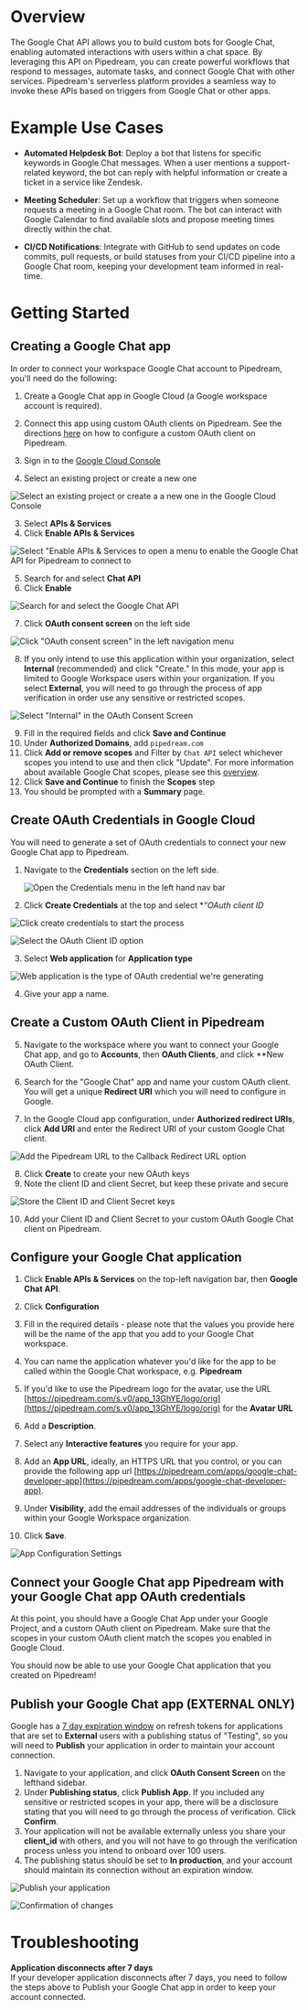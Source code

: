 # Overview

The Google Chat API allows you to build custom bots for Google Chat, enabling automated interactions with users within a chat space. By leveraging this API on Pipedream, you can create powerful workflows that respond to messages, automate tasks, and connect Google Chat with other services. Pipedream's serverless platform provides a seamless way to invoke these APIs based on triggers from Google Chat or other apps.

# Example Use Cases

- **Automated Helpdesk Bot**: Deploy a bot that listens for specific keywords in Google Chat messages. When a user mentions a support-related keyword, the bot can reply with helpful information or create a ticket in a service like Zendesk.

- **Meeting Scheduler**: Set up a workflow that triggers when someone requests a meeting in a Google Chat room. The bot can interact with Google Calendar to find available slots and propose meeting times directly within the chat.

- **CI/CD Notifications**: Integrate with GitHub to send updates on code commits, pull requests, or build statuses from your CI/CD pipeline into a Google Chat room, keeping your development team informed in real-time.


# Getting Started

## Creating a Google Chat app
In order to connect your workspace Google Chat account to Pipedream, you'll need do the following:
1. Create a Google Chat app in Google Cloud (a Google workspace account is required).
2. Connect this app using custom OAuth clients on Pipedream. See the directions [here](https://pipedream.com/docs/connected-accounts/oauth-clients) on how to configure a custom OAuth client on Pipedream.

1. Sign in to the [Google Cloud Console](https://cloud.google.com/)
2. Select an existing project or create a new one

  ![Select an existing project or create a a new one in the Google Cloud Console](https://res.cloudinary.com/pipedreamin/image/upload/v1663268100/docs/components/CleanShot_2022-09-15_at_14.54.34_vajyds.png)

3. Select **APIs & Services**
4. Click **Enable APIs & Services**

  ![Select "Enable APIs & Services to open a menu to enable the Google Chat API for Pipedream to connect to](https://res.cloudinary.com/pipedreamin/image/upload/v1663268316/docs/components/CleanShot_2022-09-15_at_14.58.06_jshirk.png)

5. Search for and select **Chat API**
6. Click **Enable**

  ![Search for and select the Google Chat API](https://res.cloudinary.com/dpenc2lit/image/upload/v1704485195/Screenshot_2024-01-05_at_12.04.19_PM_ypy1dz.png)

7. Click **OAuth consent screen** on the left side
   
  ![Click "OAuth consent screen" in the left navigation menu](https://res.cloudinary.com/dpenc2lit/image/upload/v1704750653/Screenshot_2024-01-08_at_1.50.38_PM_ihkhn7.png)

8. If you only intend to use this application within your organization, select **Internal** (recommended) and click "Create." In this mode, your app is limited to Google Workspace users within your organization. If you select **External**, you will need to go through the process of app verification in order use any sensitive or restricted scopes.

  ![Select "Internal" in the OAuth Consent Screen](https://res.cloudinary.com/dpenc2lit/image/upload/v1704750730/Screenshot_2024-01-08_at_1.52.05_PM_pgxebn.png)

9. Fill in the required fields and click **Save and Continue**
10. Under **Authorized Domains**, add `pipedream.com`
11. Click **Add or remove scopes** and Filter by `Chat API` select whichever scopes you intend to use and then click "Update". For more information about available Google Chat scopes, please see this [overview](https://developers.google.com/chat/api/guides/auth#chat-api-scopes).
12. Click **Save and Continue** to finish the **Scopes** step
13. You should be prompted with a **Summary** page.

## Create OAuth Credentials in Google Cloud

You will need to generate a set of OAuth credentials to connect your new Google Chat app to Pipedream.

1. Navigate to the **Credentials** section on the left side.
    
    ![Open the Credentials menu in the left hand nav bar](https://res.cloudinary.com/pipedreamin/image/upload/v1663269973/docs/components/CleanShot_2022-09-15_at_15.13.52_yvllxi.png)

2. Click **Create Credentials** at the top and select **“*OAuth client ID**
   
  ![Click create credentials to start the process](https://res.cloudinary.com/pipedreamin/image/upload/v1663270014/docs/components/CleanShot_2022-09-15_at_15.14.15_hjulis.png)
  
  ![Select the OAuth Client ID option](https://res.cloudinary.com/pipedreamin/image/upload/v1663270093/docs/components/CleanShot_2022-09-15_at_15.14.39_juqtnm.png)

3. Select **Web application** for **Application type**

  ![Web application is the type of OAuth credential we're generating](https://res.cloudinary.com/pipedreamin/image/upload/v1663270117/docs/components/CleanShot_2022-09-15_at_15.14.56_hlseq6.png)

4. Give your app a name.

## Create a Custom OAuth Client in Pipedream

5. Navigate to the workspace where you want to connect your Google Chat app, and go to **Accounts**, then **OAuth Clients**, and click **New OAuth Client.

6. Search for the "Google Chat" app and name your custom OAuth client. You will get a unique **Redirect URI** which you will need to configure in Google.

7. In the Google Cloud app configuration, under **Authorized redirect URIs**, click **Add URI** and enter the Redirect URI of your custom Google Chat client. 

  ![Add the Pipedream URL to the Callback Redirect URL option](https://res.cloudinary.com/dpenc2lit/image/upload/v1704486173/Screenshot_2024-01-05_at_12.22.39_PM_oyvppi.png)

8. Click **Create** to create your new OAuth keys
9. Note the client ID and client Secret, but keep these private and secure

  ![Store the Client ID and Client Secret keys](https://res.cloudinary.com/pipedreamin/image/upload/v1663270250/docs/components/CleanShot_2022-09-15_at_15.16.29_hvxnkx.png)

10. Add your Client ID and Client Secret to your custom OAuth Google Chat client on Pipedream.

## Configure your Google Chat application

1. Click **Enable APIs & Services** on the top-left navigation bar, then **Google Chat API**.

2. Click **Configuration**

3. Fill in the required details - please note that the values you provide here will be the name of the app that you add to your Google Chat workspace.

4. You can name the application whatever you'd like for the app to be called within the Google Chat workspace, e.g. **Pipedream**

5. If you'd like to use the Pipedream logo for the avatar, use the URL [https://pipedream.com/s.v0/app_13GhYE/logo/orig](https://pipedream.com/s.v0/app_13GhYE/logo/orig) for the **Avatar URL**

6. Add a **Description**.

7. Select any **Interactive features** you require for your app.

8. Add an **App URL**, ideally, an HTTPS URL that you control, or you can provide the following app url [https://pipedream.com/apps/google-chat-developer-app](https://pipedream.com/apps/google-chat-developer-app).

9. Under **Visibility**, add the email addresses of the individuals or groups within your Google Workspace organization.

10. Click **Save**. 

![App Configuration Settings](https://res.cloudinary.com/dpenc2lit/image/upload/v1704751866/Screenshot_2024-01-08_at_2.10.44_PM_z3eoa0.png)

## Connect your Google Chat app Pipedream with your Google Chat app OAuth credentials

At this point, you should have a Google Chat App under your Google Project, and a custom OAuth client on Pipedream. Make sure that the scopes in your custom OAuth client match the scopes you enabled in Google Cloud.

You should now be able to use your Google Chat application that you created on Pipedream!

## Publish your Google Chat app (EXTERNAL ONLY)
Google has a [7 day expiration window](https://developers.google.com/identity/protocols/oauth2#:~:text=A%20Google%20Cloud,Connect%20equivalents) on refresh tokens for applications that are set to **External** users with a publishing status of "Testing", so you will need to **Publish** your application in order to maintain your account connection.

1. Navigate to your application, and click **OAuth Consent Screen** on the lefthand sidebar.
2. Under **Publishing status**, click **Publish App**. If you included any sensitive or restricted scopes in your app, there will be a disclosure stating that you will need to go through the process of verification. Click **Confirm**.
3. Your application will not be available externally unless you share your **client_id** with others, and you will not have to go through the verification process unless you intend to onboard over 100 users.
4. The publishing status should be set to **In production**, and your account should maintain its connection without an expiration window.

![Publish your application](https://res.cloudinary.com/dpenc2lit/image/upload/v1698166716/Screenshot_2023-10-24_at_9.50.06_AM_lve7wq.png)

![Confirmation of changes](https://res.cloudinary.com/dpenc2lit/image/upload/v1698166716/Screenshot_2023-10-24_at_9.50.18_AM_mndtyc.png)

# Troubleshooting
**Application disconnects after 7 days**<br>
If your developer application disconnects after 7 days, you need to follow the steps above to Publish your Google Chat app in order to keep your account connected.
